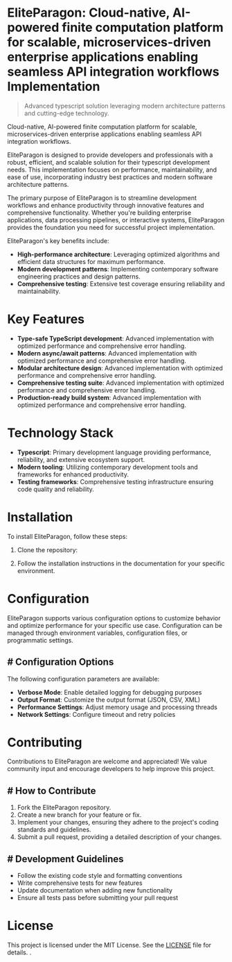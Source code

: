 <!-- fallback_EliteParagon_20250802215435_11793 -->

# EliteParagon: Cloud-native, AI-powered finite computation platform for scalable, microservices-driven enterprise applications enabling seamless API integration workflows Implementation
> Advanced typescript solution leveraging modern architecture patterns and cutting-edge technology.

Cloud-native, AI-powered finite computation platform for scalable, microservices-driven enterprise applications enabling seamless API integration workflows.

EliteParagon is designed to provide developers and professionals with a robust, efficient, and scalable solution for their typescript development needs. This implementation focuses on performance, maintainability, and ease of use, incorporating industry best practices and modern software architecture patterns.

The primary purpose of EliteParagon is to streamline development workflows and enhance productivity through innovative features and comprehensive functionality. Whether you're building enterprise applications, data processing pipelines, or interactive systems, EliteParagon provides the foundation you need for successful project implementation.

EliteParagon's key benefits include:

* **High-performance architecture**: Leveraging optimized algorithms and efficient data structures for maximum performance.
* **Modern development patterns**: Implementing contemporary software engineering practices and design patterns.
* **Comprehensive testing**: Extensive test coverage ensuring reliability and maintainability.

# Key Features

* **Type-safe TypeScript development**: Advanced implementation with optimized performance and comprehensive error handling.
* **Modern async/await patterns**: Advanced implementation with optimized performance and comprehensive error handling.
* **Modular architecture design**: Advanced implementation with optimized performance and comprehensive error handling.
* **Comprehensive testing suite**: Advanced implementation with optimized performance and comprehensive error handling.
* **Production-ready build system**: Advanced implementation with optimized performance and comprehensive error handling.

# Technology Stack

* **Typescript**: Primary development language providing performance, reliability, and extensive ecosystem support.
* **Modern tooling**: Utilizing contemporary development tools and frameworks for enhanced productivity.
* **Testing frameworks**: Comprehensive testing infrastructure ensuring code quality and reliability.

# Installation

To install EliteParagon, follow these steps:

1. Clone the repository:


2. Follow the installation instructions in the documentation for your specific environment.

# Configuration

EliteParagon supports various configuration options to customize behavior and optimize performance for your specific use case. Configuration can be managed through environment variables, configuration files, or programmatic settings.

## # Configuration Options

The following configuration parameters are available:

* **Verbose Mode**: Enable detailed logging for debugging purposes
* **Output Format**: Customize the output format (JSON, CSV, XML)
* **Performance Settings**: Adjust memory usage and processing threads
* **Network Settings**: Configure timeout and retry policies

# Contributing

Contributions to EliteParagon are welcome and appreciated! We value community input and encourage developers to help improve this project.

## # How to Contribute

1. Fork the EliteParagon repository.
2. Create a new branch for your feature or fix.
3. Implement your changes, ensuring they adhere to the project's coding standards and guidelines.
4. Submit a pull request, providing a detailed description of your changes.

## # Development Guidelines

* Follow the existing code style and formatting conventions
* Write comprehensive tests for new features
* Update documentation when adding new functionality
* Ensure all tests pass before submitting your pull request

# License

This project is licensed under the MIT License. See the [LICENSE](https://github.com/ludo53/EliteParagon/blob/main/LICENSE) file for details.
.